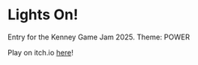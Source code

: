 # Lights On!

Entry for the Kenney Game Jam 2025. Theme: POWER

Play on itch.io [here](https://xexemery.itch.io/lights-on)!

